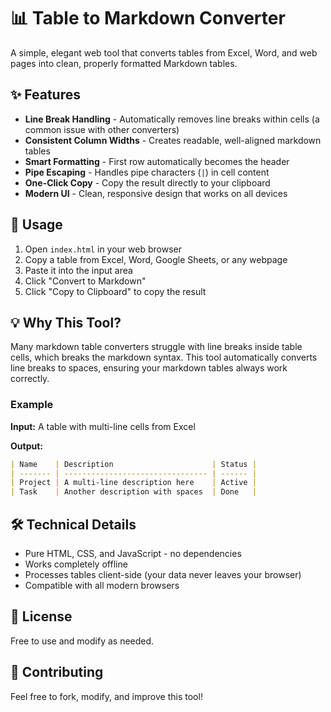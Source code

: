# 📊 Table to Markdown Converter

A simple, elegant web tool that converts tables from Excel, Word, and web pages into clean, properly formatted Markdown tables.

## ✨ Features

- **Line Break Handling** - Automatically removes line breaks within cells (a common issue with other converters)
- **Consistent Column Widths** - Creates readable, well-aligned markdown tables
- **Smart Formatting** - First row automatically becomes the header
- **Pipe Escaping** - Handles pipe characters (`|`) in cell content
- **One-Click Copy** - Copy the result directly to your clipboard
- **Modern UI** - Clean, responsive design that works on all devices

## 🚀 Usage

1. Open `index.html` in your web browser
2. Copy a table from Excel, Word, Google Sheets, or any webpage
3. Paste it into the input area
4. Click "Convert to Markdown"
5. Click "Copy to Clipboard" to copy the result

## 💡 Why This Tool?

Many markdown table converters struggle with line breaks inside table cells, which breaks the markdown syntax. This tool automatically converts line breaks to spaces, ensuring your markdown tables always work correctly.

### Example

**Input:** A table with multi-line cells from Excel

**Output:**
```markdown
| Name    | Description                      | Status |
| ------- | -------------------------------- | ------ |
| Project | A multi-line description here    | Active |
| Task    | Another description with spaces  | Done   |
```

## 🛠️ Technical Details

- Pure HTML, CSS, and JavaScript - no dependencies
- Works completely offline
- Processes tables client-side (your data never leaves your browser)
- Compatible with all modern browsers

## 📝 License

Free to use and modify as needed.

## 🤝 Contributing

Feel free to fork, modify, and improve this tool!
